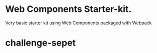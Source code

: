 # Web Components Starter-kit.

Very basic starter kit using Web Components packaged with Webpack

 
# challenge-sepet
